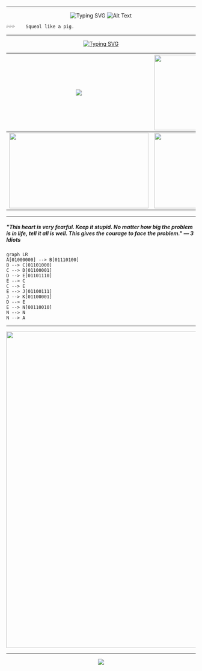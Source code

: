  <div align="center">
	 
___

 ![Typing SVG](https://readme-typing-svg.herokuapp.com?font=Dancing+Script&size=40&duration=2500&color=F86A7C&background=none&center=true&vCenter=true&multiline=true&repeat=true&width=590&height=200&lines=%E2%9C%8C%EF%B8%8F+Hi+there+%F0%9F%92%A6;+%F0%9F%92%97+I'm+Thanh+Ngan%2C+from+VietNam+%F0%9F%92%95;%E2%9A%A1)
 <span width="250">
  ![Alt Text](https://media3.giphy.com/media/qgQUggAC3Pfv687qPC/giphy.gif)
</span>

</div>

```js
💦💦💦    Squeal like a pig.
```
<div align="center">

___

<!-- about ponyo -->
[![Typing SVG](https://readme-typing-svg.herokuapp.com?font=Dancing+Script&size=40&duration=2500&color=F7A680&center=true&vCenter=true&multiline=true&&width=840&height=70&lines=%F0%9F%8C%9F+Ponyo+and+Sosuke+%F0%9F%8C%9F)](https://git.io/typing-svg)

| <img src="https://media3.giphy.com/media/Q9NrmGiBbsvfO/200.gif?cid=790b7611wk5aqg6hu59wg8jzlu7fh0y8wcnnny8nre24h4xn&rid=200.gif&ct=g"  /> | <img src="https://aestheism.files.wordpress.com/2013/11/ponyo.gif" width="370" height="200" /> |
| --- | --- |
| <img src="https://giffiles.alphacoders.com/232/2325.gif" width="370" height="200" /> | <img src="https://i.pinimg.com/originals/f8/a5/fa/f8a5fa42fff23206014beeb079e9e58a.gif" width="370" height="200" /> |

---


</div>


##### "This heart is very fearful. Keep it stupid. No matter how big the problem is in life, tell it all is well. This gives the courage to face the problem." ― 3 Idiots


```mermaid
graph LR
A[01000000] --> B[01110100]
B --> C[01101000]
C --> D[01100001]
D --> E[01101110]
E --> C
C --> E
E --> J[01100111]
J --> K[01100001]
D --> E
E --> N[00110010]
N --> N
N --> A
```

<!--
this is a secret ::)
A[01000000] -- B[01110100]
B -- C[01101000]
C -- D[01100001]
D -- E[01101110]
E -- F[01101000]
F -- G[01101110]
G -- J[01100111]
J -- K[01100001]
K -- M[01101110]
M -- N[00110010]
N -- R[00110010]
R -- Q[01000000]
-->

___
	
<div align="center">
<img align="center" src="https://i.pinimg.com/originals/e1/85/18/e18518c6d24257c6fb02e3c95a862d85.gif?fbclid=IwAR36JRFQPLXBzP1dG5kxFDOk6Bty_9N_5JIIxMprxoEXACjd_2CpOdMLM4U" width="840" />

<!-- footer -->
---
<p align="center">
	<img src="https://profile-counter.glitch.me/thanhngan22/count.svg" />
</p>
</div>
